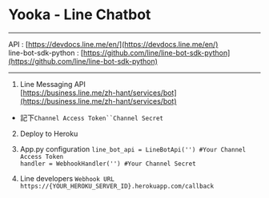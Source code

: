 # Yooka - Line Chatbot
***
API : [https://devdocs.line.me/en/](https://devdocs.line.me/en/)  
line-bot-sdk-python : [https://github.com/line/line-bot-sdk-python](https://github.com/line/line-bot-sdk-python)
***

1. Line Messaging API  
[https://business.line.me/zh-hant/services/bot](https://business.line.me/zh-hant/services/bot)  
 - 記下`Channel Access Token``Channel Secret`

2. Deploy to Heroku

3. App.py configuration
`line_bot_api = LineBotApi('') #Your Channel Access Token`  
`handler = WebhookHandler('') #Your Channel Secret` 

4. Line developers `Webhook URL`  
`https://{YOUR_HEROKU_SERVER_ID}.herokuapp.com/callback`